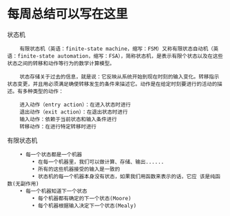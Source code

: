 # 每周总结可以写在这里
状态机

        有限状态机（英语：finite-state machine，缩写：FSM）又称有限状态自动机（英语：finite-state automation，缩写：FSA），简称状态机，是表示有限个状态以及在这些状态之间的转移和动作等行为的数学计算模型。

        状态存储关于过去的信息，就是说：它反映从系统开始到现在时刻的输入变化。转移指示状态变更，并且用必须满足确使转移发生的条件来描述它。动作是在给定时刻要进行的活动的描述。有多种类型的动作：

        进入动作（entry action）：在进入状态时进行
        退出动作（exit action）：在退出状态时进行
        输入动作：依赖于当前状态和输入条件进行
        转移动作：在进行特定转移时进行
有限状态机

        • 每一个状态都是一个机器
            • 在每一个机器里，我们可以做计算、存储、输出......
            • 所有的这些机器接受的输入是一致的
            • 状态机的每一个机器本身没有状态，如果我们用函数来表示的话，它应 该是纯函数(无副作用)
        • 每一个机器知道下一个状态
            • 每个机器都有确定的下一个状态(Moore)
            • 每个机器根据输入决定下一个状态(Mealy)